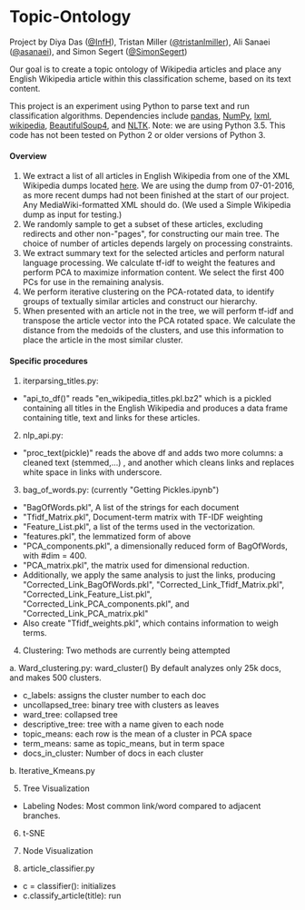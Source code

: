 # Topic-Ontology

Project by Diya Das ([@InfH](https://github.com/InfH)), Tristan Miller ([@tristanlmiller](https://github.com/tristanlmiller/)), Ali Sanaei ([@asanaei](https://github.com/asanaei)), and Simon Segert ([@SimonSegert](https://github.com/simonsegert))

Our goal is to create a topic ontology of Wikipedia articles and place any English Wikipedia article within this classification scheme, based on its text content.

This project is an experiment using Python to parse text and run classification algorithms. Dependencies include [pandas](https://pypi.python.org/pypi/pandas), [NumPy](https://pypi.python.org/pypi/numpy), [lxml](https://pypi.python.org/pypi/lxml), [wikipedia](https://pypi.python.org/pypi/wikipedia/), [BeautifulSoup4](https://pypi.python.org/pypi/beautifulsoup4/4.5.0), and [NLTK](https://pypi.python.org/pypi/nltk/3.2.1). Note: we are using Python 3.5. This code has not been tested on Python 2 or older versions of Python 3.

#### Overview
1. We extract a list of all articles in English Wikipedia from one of the XML Wikipedia dumps located [here](https://dumps.wikimedia.org/enwiki/). We are using the dump from 07-01-2016, as more recent dumps had not been finished at the start of our project. Any MediaWiki-formatted XML should do. (We used a Simple Wikipedia dump as input for testing.)
2. We randomly sample to get a subset of these articles, excluding redirects and other non-"pages", for constructing our main tree. The choice of number of articles depends largely on processing constraints.
3. We extract summary text for the selected articles and perform natural language processing. We calculate tf-idf to weight the features and perform PCA to maximize information content. We select the first 400 PCs for use in the remaining analysis.  
4. We perform iterative clustering on the PCA-rotated data, to identify groups of textually similar articles and construct our hierarchy.
5. When presented with an article not in the tree, we will perform tf-idf and transpose the article vector into the PCA rotated space. We calculate the distance from the medoids of the clusters, and use this information to place the article in the most similar cluster.


#### Specific procedures
1. iterparsing_titles.py:
 - "api_to_df()" reads "en_wikipedia_titles.pkl.bz2" which is a pickled containing all titles in the English Wikipedia and produces a data frame containing title, text and links for these articles.

2. nlp_api.py:
 - "proc_text(pickle)" reads the above df and adds two more columns: a cleaned text (stemmed,...) , and another which cleans links and replaces white space in links with underscore.

3. bag_of_words.py: (currently "Getting Pickles.ipynb")
 - "BagOfWords.pkl", A list of the strings for each document
 - "Tfidf_Matrix.pkl", Document-term matrix with TF-IDF weighting
 - "Feature_List.pkl", a list of the terms used in the vectorization.
 - "features.pkl", the lemmatized form of above
 - "PCA_components.pkl", a dimensionally reduced form of BagOfWords, with #dim = 400.
 - "PCA_matrix.pkl", the matrix used for dimensional reduction.
 - Additionally, we apply the same analysis to just the links, producing "Corrected_Link_BagOfWords.pkl", "Corrected_Link_Tfidf_Matrix.pkl", "Corrected_Link_Feature_List.pkl", "Corrected_Link_PCA_components.pkl", and "Corrected_Link_PCA_matrix.pkl"
 - Also create "Tfidf_weights.pkl", which contains information to weigh terms.

4. Clustering: Two methods are currently being attempted

 a. Ward_clustering.py: ward_cluster()
    By default analyzes only 25k docs, and makes 500 clusters.
  - c_labels: assigns the cluster number to each doc
  - uncollapsed_tree: binary tree with clusters as leaves
  - ward_tree: collapsed tree
  - descriptive_tree: tree with a name given to each node
  - topic_means: each row is the mean of a cluster in PCA space
  - term_means: same as topic_means, but in term space
  - docs_in_cluster: Number of docs in each cluster

 b. Iterative_Kmeans.py

5. Tree Visualization
 - Labeling Nodes: Most common link/word compared to adjacent branches.

6. t-SNE

7. Node Visualization

8. article_classifier.py
  - c = classifier(): initializes
  - c.classify_article(title): run
